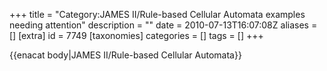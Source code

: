+++
title = "Category:JAMES II/Rule-based Cellular Automata examples needing attention"
description = ""
date = 2010-07-13T16:07:08Z
aliases = []
[extra]
id = 7749
[taxonomies]
categories = []
tags = []
+++

{{enacat body|JAMES II/Rule-based Cellular Automata}}
